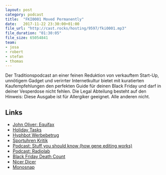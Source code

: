 ```yaml
---
layout: post
category: podcast
title:  "FKI0001 Moved Permanently"
date:   2017-11-22 23:30:00+01:00
file_url: "http://cast.rocks/hosting/9597/fki0001.mp3"
file_duration: "01:30:05"
file_size: 65054841
team:
- josa
- robert
- stefan
- thomas
---
```


Der Traditionspodcast an einer feinen Reduktion von verkauftem Start-Up,
unnötigem Gadget und verirrter Internetkultur bietet mit kuratierten
Kaufempfehlungen den perfekten Guide für deinen Black Friday und darf in deiner
Vesperdose nicht fehlen. Die Legal Abteilung besteht auf den Hinweis: Diese
Ausgabe ist für Allergiker geeignet. Alle anderen nicht.

## Links

- [John Oliver: Equifax](https://www.youtube.com/watch?v=mPjgRKW_Jmk)
- [Holiday Tasks](https://decentsecurity.com/holiday-tasks/)
- [Hyphbot Werbebetrug](https://www.heise.de/newsticker/meldung/Hyphbot-Millionenschwerer-Werbebetrug-aufgeflogen-3897888.html)
- [Sportuhren Kritik](https://www.golem.de/news/verbraucherschutz-sportuhr-hersteller-gehen-unsportlich-mit-daten-um-1711-131289.html)
- [Podcast: Stuff you should know (how gene editing works)](https://www.stuffyoushouldknow.com/podcasts/how-gene-editing-works.htm)
- [Podcast: Radiolab](http://www.radiolab.org/series/podcasts/)
- [Black Friday Death Count](http://blackfridaydeathcount.com/)
- [Nicer Dicer](http://www.genius.tv/schneidgeraete/nicer-dicer/nicer-dicer-magic-cube/712/nicer-dicer-magic-cube-set-12tlg.-inkl.-gratis-julietti)
- [Monosnap](https://monosnap.com/welcome)
